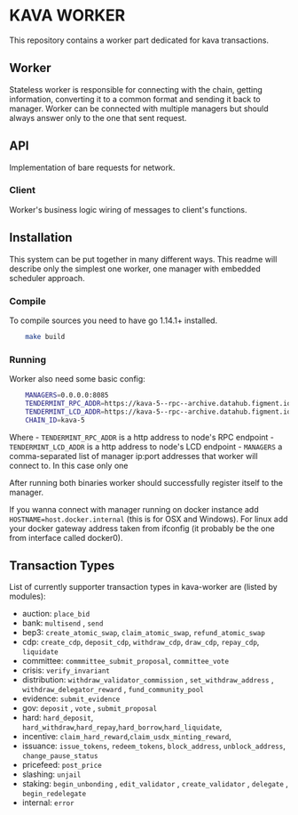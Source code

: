 # KAVA WORKER

This repository contains a worker part dedicated for kava transactions.

## Worker
Stateless worker is responsible for connecting with the chain, getting information, converting it to a common format and sending it back to manager.
Worker can be connected with multiple managers but should always answer only to the one that sent request.

## API
Implementation of bare requests for network.

### Client
Worker's business logic wiring of messages to client's functions.


## Installation
This system can be put together in many different ways.
This readme will describe only the simplest one worker, one manager with embedded scheduler approach.

### Compile
To compile sources you need to have go 1.14.1+ installed.

```bash
    make build
```

### Running
Worker also need some basic config:

```bash
    MANAGERS=0.0.0.0:8085
    TENDERMINT_RPC_ADDR=https://kava-5--rpc--archive.datahub.figment.io
    TENDERMINT_LCD_ADDR=https://kava-5--rpc--archive.datahub.figment.io
    CHAIN_ID=kava-5
```

Where
    - `TENDERMINT_RPC_ADDR` is a http address to node's RPC endpoint
    - `TENDERMINT_LCD_ADDR` is a http address to node's LCD endpoint
    - `MANAGERS` a comma-separated list of manager ip:port addresses that worker will connect to. In this case only one

After running both binaries worker should successfully register itself to the manager.

If you wanna connect with manager running on docker instance add `HOSTNAME=host.docker.internal` (this is for OSX and Windows). For linux add your docker gateway address taken from ifconfig (it probably be the one from interface called docker0).

## Transaction Types
List of currently supporter transaction types in kava-worker are (listed by modules):
- auction:
   `place_bid`
- bank:
    `multisend` , `send`
- bep3:
    `create_atomic_swap`, `claim_atomic_swap`, `refund_atomic_swap`
- cdp:
    `create_cdp`, `deposit_cdp`, `withdraw_cdp`, `draw_cdp`, `repay_cdp`, `liquidate`
- committee:
    `commmittee_submit_proposal`, `committee_vote`
- crisis:
    `verify_invariant`
- distribution:
    `withdraw_validator_commission` , `set_withdraw_address` , `withdraw_delegator_reward` , `fund_community_pool`
- evidence:
    `submit_evidence`
- gov:
    `deposit` , `vote` , `submit_proposal`
- hard:
    `hard_deposit`, `hard_withdraw`,`hard_repay`,`hard_borrow`,`hard_liquidate`,
- incentive:
    `claim_hard_reward`,`claim_usdx_minting_reward`,
- issuance:
    `issue_tokens`, `redeem_tokens`, `block_address`, `unblock_address`, `change_pause_status`
- pricefeed:
    `post_price`
- slashing:
    `unjail`
- staking:
    `begin_unbonding` , `edit_validator` , `create_validator` , `delegate` , `begin_redelegate`
- internal:
    `error`
